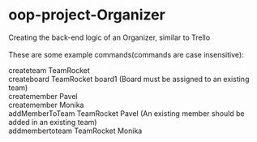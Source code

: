 # oop-project-Organizer<br/>
Creating the back-end logic of an Organizer, similar to Trello<br/>
<br/>
These are some example commands(commands are case insensitive):<br/>

createteam TeamRocket<br/>
createboard TeamRocket board1         (Board must be assigned to an existing team)<br/>
createmember Pavel<br/>
createmember Monika<br/>
addMemberToTeam TeamRocket Pavel      (An existing member should be added in an existing team)<br/>
addmembertoteam TeamRocket Monika<br/>
